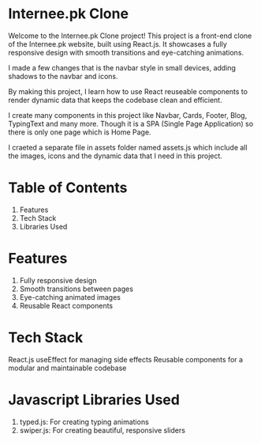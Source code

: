 # Internee.pk Clone

Welcome to the Internee.pk Clone project! This project is a front-end clone of the Internee.pk website, built using React.js. It showcases a fully responsive design with smooth transitions and eye-catching animations.

I made a few changes that is the navbar style in small devices, adding shadows to the navbar and icons.

By making this project, I learn how to use React reuseable components to render dynamic data that keeps the codebase clean and efficient.

I create many components in this project like Navbar, Cards, Footer, Blog, TypingText and many more. Though it is a SPA (Single Page Application) so there is only one page which is Home Page.

I craeted a separate file in assets folder named assets.js which include all the images, icons and the dynamic data that I need in this project.

# Table of Contents

1. Features
2. Tech Stack
3. Libraries Used

# Features

1. Fully responsive design
2. Smooth transitions between pages
3. Eye-catching animated images
4. Reusable React components

# Tech Stack

React.js
useEffect for managing side effects
Reusable components for a modular and maintainable codebase

# Javascript Libraries Used

1. typed.js: For creating typing animations
2. swiper.js: For creating beautiful, responsive sliders
